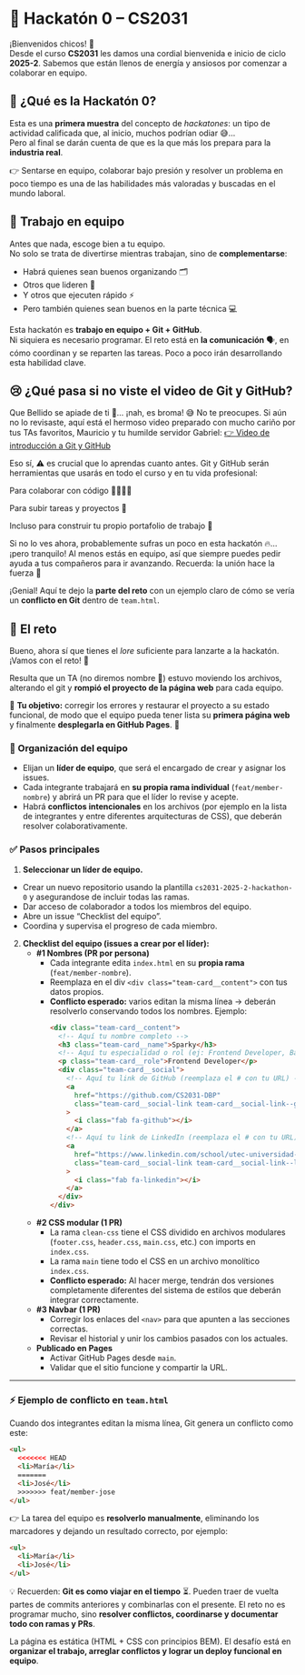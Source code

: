 # 🚀 Hackatón 0 – CS2031

¡Bienvenidos chicos! 🎉  
Desde el curso **CS2031** les damos una cordial bienvenida e inicio de ciclo **2025-2**. Sabemos que están llenos de energía y ansiosos por comenzar a colaborar en equipo.

## 🤔 ¿Qué es la Hackatón 0?

Esta es una **primera muestra** del concepto de _hackatones_: un tipo de actividad calificada que, al inicio, muchos podrían odiar 😅…  
Pero al final se darán cuenta de que es la que más los prepara para la **industria real**.

👉 Sentarse en equipo, colaborar bajo presión y resolver un problema en poco tiempo es una de las habilidades más valoradas y buscadas en el mundo laboral.

## 👥 Trabajo en equipo

Antes que nada, escoge bien a tu equipo.  
No solo se trata de divertirse mientras trabajan, sino de **complementarse**:

- Habrá quienes sean buenos organizando 🗂️
- Otros que lideren 🧭
- Y otros que ejecuten rápido ⚡
- Pero también quienes sean buenos en la parte técnica 💻

Esta hackatón es **trabajo en equipo + Git + GitHub**.  
Ni siquiera es necesario programar. El reto está en **la comunicación** 🗣️, en cómo coordinan y se reparten las tareas. Poco a poco irán desarrollando esta habilidad clave.

## 😢 ¿Qué pasa si no viste el video de Git y GitHub?

Que Bellido se apiade de ti 🙏… ¡nah, es broma! 😅 No te preocupes. Si aún no lo revisaste, aquí está el hermoso video preparado con mucho cariño por tus TAs favoritos, Mauricio y tu humilde servidor Gabriel: [👉 Video de introducción a Git y GitHub](https://www.youtube.com/watch?v=8CmZysIzcbc)

Eso sí, ⚠️ es crucial que lo aprendas cuanto antes. Git y GitHub serán herramientas que usarás en todo el curso y en tu vida profesional:

Para colaborar con código 👩‍💻👨‍💻

Para subir tareas y proyectos 📂

Incluso para construir tu propio portafolio de trabajo 💼

Si no lo ves ahora, probablemente sufras un poco en esta hackatón 🔥… ¡pero tranquilo! Al menos estás en equipo, así que siempre puedes pedir ayuda a tus compañeros para ir avanzando. Recuerda: la unión hace la fuerza 💪

¡Genial! Aquí te dejo la **parte del reto** con un ejemplo claro de cómo se vería un **conflicto en Git** dentro de `team.html`.

## 📜 El reto

Bueno, ahora sí que tienes el _lore_ suficiente para lanzarte a la hackatón. ¡Vamos con el reto! 💪

Resulta que un TA (no diremos nombre 🤫) estuvo moviendo los archivos, alterando el git y **rompió el proyecto de la página web** para cada equipo.

🎯 **Tu objetivo:** corregir los errores y restaurar el proyecto a su estado funcional, de modo que el equipo pueda tener lista su **primera página web** y finalmente **desplegarla en GitHub Pages**. 🚀

### 👑 Organización del equipo

- Elijan un **líder de equipo**, que será el encargado de crear y asignar los issues.
- Cada integrante trabajará en **su propia rama individual** (`feat/member-nombre`) y abrirá un PR para que el líder lo revise y acepte.
- Habrá **conflictos intencionales** en los archivos (por ejemplo en la lista de integrantes y entre diferentes arquitecturas de CSS), que deberán resolver colaborativamente.

### ✅ Pasos principales

1. **Seleccionar un líder de equipo.**

- Crear un nuevo repositorio usando la plantilla `cs2031-2025-2-hackathon-0` y asegurandose de incluir todas las ramas.
- Dar acceso de colaborador a todos los miembros del equipo.
- Abre un issue “Checklist del equipo”.
- Coordina y supervisa el progreso de cada miembro.

2. **Checklist del equipo (issues a crear por el líder):**
   - **#1 Nombres (PR por persona)**
     - Cada integrante edita `index.html` en su **propia rama** (`feat/member-nombre`).
     - Reemplaza en el div `<div class="team-card__content">` con tus datos propios.
     - **Conflicto esperado:** varios editan la misma línea → deberán resolverlo conservando todos los nombres. Ejemplo:
       ```html
       <div class="team-card__content">
         <!-- Aquí tu nombre completo -->
         <h3 class="team-card__name">Sparky</h3>
         <!-- Aquí tu especialidad o rol (ej: Frontend Developer, Backend Developer, etc.) -->
         <p class="team-card__role">Frontend Developer</p>
         <div class="team-card__social">
           <!-- Aquí tu link de GitHub (reemplaza el # con tu URL) -->
           <a
             href="https://github.com/CS2031-DBP"
             class="team-card__social-link team-card__social-link--github"
           >
             <i class="fab fa-github"></i>
           </a>
           <!-- Aquí tu link de LinkedIn (reemplaza el # con tu URL) -->
           <a
             href="https://www.linkedin.com/school/utec-universidad-de-ingenieria-y-tecnologia/"
             class="team-card__social-link team-card__social-link--linkedin"
           >
             <i class="fab fa-linkedin"></i>
           </a>
         </div>
       </div>
       ```
   - **#2 CSS modular (1 PR)**
     - La rama `clean-css` tiene el CSS dividido en archivos modulares (`footer.css`, `header.css`, `main.css`, etc.) con imports en `index.css`.
     - La rama `main` tiene todo el CSS en un archivo monolítico `index.css`.
     - **Conflicto esperado:** Al hacer merge, tendrán dos versiones completamente diferentes del sistema de estilos que deberán integrar correctamente.
   - **#3 Navbar (1 PR)**
     - Corregir los enlaces del `<nav>` para que apunten a las secciones correctas.
     - Revisar el historial y unir los cambios pasados con los actuales.
   - **Publicado en Pages**
     - Activar GitHub Pages desde `main`.
     - Validar que el sitio funcione y compartir la URL.

---

### ⚡ Ejemplo de conflicto en `team.html`

Cuando dos integrantes editan la misma línea, Git genera un conflicto como este:

```html
<ul>
  <<<<<<< HEAD
  <li>María</li>
  =======
  <li>José</li>
  >>>>>>> feat/member-jose
</ul>
```

👉 La tarea del equipo es **resolverlo manualmente**, eliminando los marcadores y dejando un resultado correcto, por ejemplo:

```html
<ul>
  <li>María</li>
  <li>José</li>
</ul>
```

💡 Recuerden: **Git es como viajar en el tiempo** ⏳. Pueden traer de vuelta partes de commits anteriores y combinarlas con el presente. El reto no es programar mucho, sino **resolver conflictos, coordinarse y documentar todo con ramas y PRs**.

La página es estática (HTML + CSS con principios BEM). El desafío está en **organizar el trabajo, arreglar conflictos y lograr un deploy funcional en equipo**.

